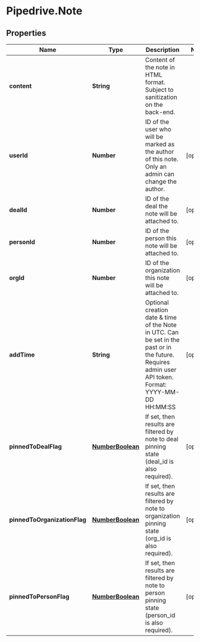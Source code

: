 # Pipedrive.Note

## Properties

Name | Type | Description | Notes
------------ | ------------- | ------------- | -------------
**content** | **String** | Content of the note in HTML format. Subject to sanitization on the back-end. | 
**userId** | **Number** | ID of the user who will be marked as the author of this note. Only an admin can change the author. | [optional] 
**dealId** | **Number** | ID of the deal the note will be attached to. | [optional] 
**personId** | **Number** | ID of the person this note will be attached to. | [optional] 
**orgId** | **Number** | ID of the organization this note will be attached to. | [optional] 
**addTime** | **String** | Optional creation date &amp; time of the Note in UTC. Can be set in the past or in the future. Requires admin user API token. Format: YYYY-MM-DD HH:MM:SS | [optional] 
**pinnedToDealFlag** | [**NumberBoolean**](NumberBoolean.md) | If set, then results are filtered by note to deal pinning state (deal_id is also required). | [optional] 
**pinnedToOrganizationFlag** | [**NumberBoolean**](NumberBoolean.md) | If set, then results are filtered by note to organization pinning state (org_id is also required). | [optional] 
**pinnedToPersonFlag** | [**NumberBoolean**](NumberBoolean.md) | If set, then results are filtered by note to person pinning state (person_id is also required). | [optional] 


